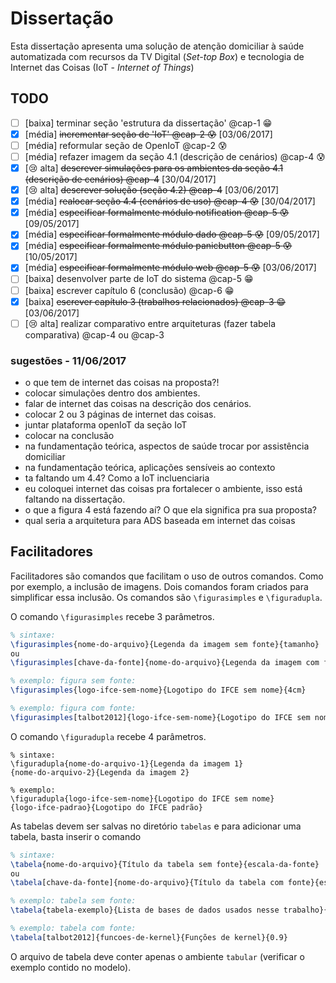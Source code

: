 # Dissertação 

Esta dissertação apresenta uma solução de atenção domiciliar à saúde 
automatizada com recursos da TV Digital (*Set-top Box*) e tecnologia
de Internet das Coisas (IoT - *Internet of Things*)
## TODO

- [ ] [baixa] terminar seção 'estrutura da dissertação' @cap-1 :grin: 
- [x] [média] ~~incrementar seção de 'IoT' @cap-2 :cold_sweat:~~ [03/06/2017] 
- [ ] [média] reformular seção de OpenIoT @cap-2 :cold_sweat: 
- [ ] [média] refazer imagem da seção 4.1 (descrição de cenários) @cap-4 :cold_sweat: 
- [x] [:cry: alta] ~~descrever simulações para os ambientes da seção 4.1 (descrição de cenários) @cap-4~~ [30/04/2017]
- [x] [:cry: alta] ~~descrever solução (seção 4.2) @cap-4~~ [03/06/2017]
- [x] [média] ~~realocar seção 4.4 (cenários de uso) @cap-4 :cold_sweat:~~ [30/04/2017]
- [x] [média] ~~especificar formalmente módulo notification @cap-5 :cold_sweat:~~ [09/05/2017]
- [x] [média] ~~especificar formalmente módulo dado @cap-5 :cold_sweat:~~ [09/05/2017]
- [x] [média] ~~especificar formalmente módulo panicbutton @cap-5 :cold_sweat:~~ [10/05/2017]
- [x] [média] ~~especificar formalmente módulo web @cap-5 :cold_sweat:~~ [03/06/2017]
- [ ] [baixa] desenvolver parte de IoT do sistema @cap-5 :grin: 
- [ ] [baixa] escrever capítulo 6 (conclusão) @cap-6 :grin: 
- [x] [baixa] ~~escrever capítulo 3 (trabalhos relacionados) @cap-3 :grin:~~ [03/06/2017]
- [ ] [:cry: alta] realizar comparativo entre arquiteturas (fazer tabela
comparativa) @cap-4 ou @cap-3

### sugestões - 11/06/2017

* o que tem de internet das coisas na proposta?!
* colocar simulações dentro dos ambientes.
* falar de internet das coisas na descrição dos cenários.
* colocar 2 ou 3 páginas de internet das coisas.
* juntar plataforma openIoT da seção IoT
* colocar na conclusão 
* na fundamentação teórica, aspectos de saúde trocar por assistência domiciliar
* na fundamentação teórica, aplicações sensíveis ao contexto
* ta faltando um 4.4? Como a IoT incluenciaria 
* eu coloquei internet das coisas pra fortalecer o ambiente, isso está faltando
na dissertação.
* o que a figura 4 está fazendo aí? O que ela significa pra sua proposta?
* qual seria a arquitetura para ADS baseada em internet das coisas

## Facilitadores

Facilitadores são comandos que facilitam o uso de outros comandos. Como por exemplo, a inclusão de imagens. Dois comandos foram criados para simplificar essa inclusão. Os comandos são
`\figurasimples` e `\figuradupla`.

O comando `\figurasimples` recebe 3 parâmetros. 

```latex
% sintaxe:
\figurasimples{nome-do-arquivo}{Legenda da imagem sem fonte}{tamanho}
ou
\figurasimples[chave-da-fonte]{nome-do-arquivo}{Legenda da imagem com fonte}{tamanho}

% exemplo: figura sem fonte:
\figurasimples{logo-ifce-sem-nome}{Logotipo do IFCE sem nome}{4cm}

% exemplo: figura com fonte:
\figurasimples[talbot2012]{logo-ifce-sem-nome}{Logotipo do IFCE sem nome}{4cm}
```

O comando `\figuradupla` recebe 4 parâmetros.
```
% sintaxe:
\figuradupla{nome-do-arquivo-1}{Legenda da imagem 1}
{nome-do-arquivo-2}{Legenda da imagem 2}

% exemplo:
\figuradupla{logo-ifce-sem-nome}{Logotipo do IFCE sem nome}
{logo-ifce-padrao}{Logotipo do IFCE padrão}
```

As tabelas devem ser salvas no diretório `tabelas` e para adicionar uma tabela, basta inserir o comando 
```latex
% sintaxe:
\tabela{nome-do-arquivo}{Título da tabela sem fonte}{escala-da-fonte}
ou
\tabela[chave-da-fonte]{nome-do-arquivo}{Título da tabela com fonte}{escala-da-fonte}

% exemplo: tabela sem fonte:
\tabela{tabela-exemplo}{Lista de bases de dados usados nesse trabalho}{1}

% exemplo: tabela com fonte:
\tabela[talbot2012]{funcoes-de-kernel}{Funções de kernel}{0.9}
```
O arquivo de tabela deve conter apenas o ambiente `tabular` (verificar o exemplo contido no modelo).
